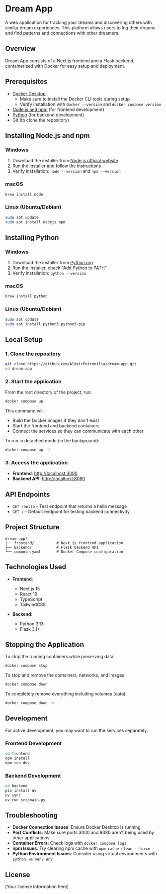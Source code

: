 # Dream App

A web application for tracking your dreams and discovering others with similar dream experiences. This platform allows users to log their dreams and find patterns and connections with other dreamers.

## Overview

Dream App consists of a Next.js frontend and a Flask backend, containerized with Docker for easy setup and deployment.

## Prerequisites

- [Docker Desktop](https://www.docker.com/products/docker-desktop/)
  - Make sure to install the Docker CLI tools during setup
  - Verify installation with `docker --version` and `docker compose version`
- [Node.js and npm](#installing-nodejs-and-npm) (for frontend development)
- [Python](#installing-python) (for backend development)
- Git (to clone the repository)

## Installing Node.js and npm

### Windows
1. Download the installer from [Node.js official website](https://nodejs.org/)
2. Run the installer and follow the instructions
3. Verify installation: `node --version` and `npm --version`

### macOS
```bash
brew install node
```

### Linux (Ubuntu/Debian)
```bash
sudo apt update
sudo apt install nodejs npm
```

## Installing Python

### Windows
1. Download the installer from [Python.org](https://www.python.org/downloads/)
2. Run the installer, check "Add Python to PATH"
3. Verify installation: `python --version`

### macOS
```bash
brew install python
```

### Linux (Ubuntu/Debian)
```bash
sudo apt update
sudo apt install python3 python3-pip
```

## Local Setup

### 1. Clone the repository
```bash
git clone https://github.com/AldairPetronilia/dream-app.git
cd dream-app
```

### 2. Start the application
From the root directory of the project, run:
```bash
docker compose up
```
This command will:
- Build the Docker images if they don't exist
- Start the frontend and backend containers
- Connect the services so they can communicate with each other

To run in detached mode (in the background):
```bash
docker compose up -d
```

### 3. Access the application
- **Frontend**: [http://localhost:3000](http://localhost:3000)
- **Backend API**: [http://localhost:8080](http://localhost:8080)

## API Endpoints
- `GET /hello` - Test endpoint that returns a hello message
- `GET /` - Default endpoint for testing backend connectivity

## Project Structure
```
dream-app/
├── frontend/          # Next.js frontend application
├── backend/           # Flask backend API
└── compose.yaml       # Docker Compose configuration
```

## Technologies Used
- **Frontend**:
  - Next.js 15
  - React 19
  - TypeScript
  - TailwindCSS
  
- **Backend**:
  - Python 3.13
  - Flask 3.1+

## Stopping the Application
To stop the running containers while preserving data:
```bash
docker compose stop
```

To stop and remove the containers, networks, and images:
```bash
docker compose down
```

To completely remove everything including volumes (data):
```bash
docker compose down -v
```

## Development
For active development, you may want to run the services separately:

### Frontend Development
```bash
cd frontend
npm install
npm run dev
```

### Backend Development
```bash
cd backend
pip install uv
uv sync
uv run src/main.py
```

## Troubleshooting
- **Docker Connection Issues**: Ensure Docker Desktop is running
- **Port Conflicts**: Make sure ports 3000 and 8080 aren't being used by other applications
- **Container Errors**: Check logs with `docker compose logs`
- **npm Issues**: Try clearing npm cache with `npm cache clean --force`
- **Python Environment Issues**: Consider using virtual environments with `python -m venv env`

## License
[Your license information here]
